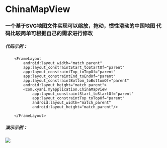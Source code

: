 # ChinaMapView

###  一个基于SVG地图文件实现可以缩放，拖动，惯性滑动的中国地图 代码比较简单可根据自己的需求进行修改


##### 代码示例：

```
    <FrameLayout
        android:layout_width="match_parent"
        app:layout_constraintStart_toStartOf="parent"
        app:layout_constraintTop_toTopOf="parent"
        app:layout_constraintEnd_toEndOf="parent"
        app:layout_constraintBottom_toBottomOf="parent"
        android:layout_height="match_parent">
        <com.xyani.myapplication.ChinaMapView
            app:layout_constraintStart_toStartOf="parent"
            app:layout_constraintTop_toTopOf="parent"
            android:layout_width="match_parent"
            android:layout_height="match_parent"/>

    </FrameLayout>
```

##### 演示示例：

![](https://github.com/liouyang/ChinaMapView/blob/main/video/screen_recording.gif)


